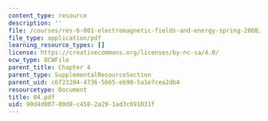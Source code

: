 ```yaml
---
content_type: resource
description: ''
file: /courses/res-6-001-electromagnetic-fields-and-energy-spring-2008/90d4d00780d8c4582a291ad3c691031f_04.pdf
file_type: application/pdf
learning_resource_types: []
license: https://creativecommons.org/licenses/by-nc-sa/4.0/
ocw_type: OCWFile
parent_title: Chapter 4
parent_type: SupplementalResourceSection
parent_uid: c6f23204-4736-5b65-eb90-5a1e7cea2db4
resourcetype: Document
title: 04.pdf
uid: 90d4d007-80d8-c458-2a29-1ad3c691031f
---
```

